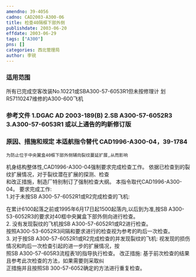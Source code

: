 ```yaml
---
amendno: 39-4056  
cadno: CAD2003-A300-06  
title: 检查40隔框下部外侧  
publishdate: 2003-06-20  
effdate: 2003-06-29  
tags: ["A300"]  
pns: []  
categories: 西北管理局  
author: 李锐  
---
```

  
### 适用范围  
所有已完成空客改装No.10221或SBA300-57-6053R1但未按修理计
划R57110247维修的A300-600飞机  
  
<!--more-->  
### 参考文件    1.DGAC AD 2003-189(B)     2.SB A300-57-6052R3 3.A300-57-6053R1 或以上通告的昀新修订版  
  
### 原因、措施和规定 本适航指令替代 CAD1996-A300-04，39-1784  
    为防止位于中央翼盒40框下部外侧辅向裂纹蔓延扩展,从而影响  
机身结构整体性,CAD1996-A300-04强制要求完成检查工作。     依据已检查到的裂纹扩展情况，对于裂纹潜在扩展的探测、检查  
和改正措施，制造厂特别制订了强制检查大纲。     本指令取代CAD1996-A300-04。     要求完成工作:  
    1.对于未按SB A300-57-6052R1或R2完成检查的飞机:  
  
在累计6100起落之前或1995年6月17日起1500起落内,以后到为准,按SB A300-53-6052R3的要求对40框中央翼盒下部外侧向进行检查。  
2. 没有发现裂纹的飞机按SB A300-57-6052R1或R2进行检查。  
    按照A300-53-6052R3间隔和要求进行的检查视为参考的昀后一次检查。  
    3. 对于按SB A300-57-6052R1或R2完成检查的并发现裂纹的飞机:    视发现的损伤情况和昀后一次检查引起的进一步的扩展情况，按  
照SB A300-57-605R3流程表1的指导执行检查。     改正措施:     基于前次检查的结果且参考此次检查的方法，如果需要则采取纠  
正措施并且按照SB 300-57-6052确定的方法进行重复检查。  

